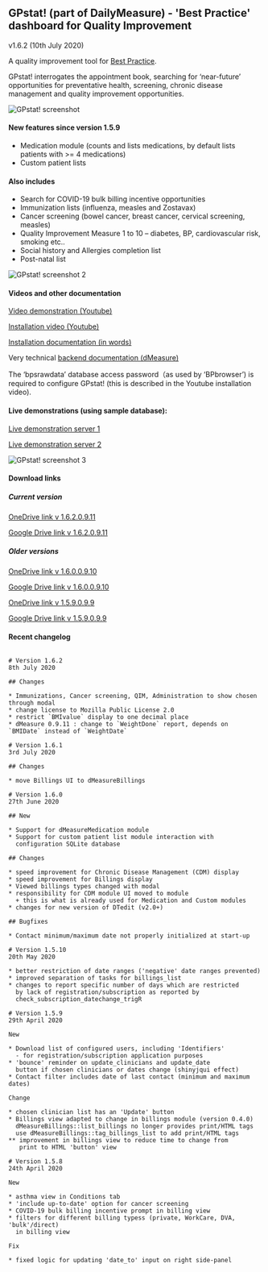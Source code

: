 ## GPstat! (part of DailyMeasure) - 'Best Practice' dashboard for Quality Improvement

v1.6.2 (10th July 2020)

A quality improvement tool for [Best Practice](https://bpsoftware.net/).

GPstat! interrogates the appointment book, searching for ‘near-future’ opportunities for preventative health, screening, chronic disease management and quality improvement opportunities.

![GPstat! screenshot](https://photos.smugmug.com/Office/Eltham/i-q3shMp5/0/a5b42c39/O/GPstat%21Measles.jpg)

#### New features since version 1.5.9

* Medication module (counts and lists medications, by default lists patients with >= 4 medications)
* Custom patient lists

#### Also includes

* Search for COVID-19 bulk billing incentive opportunities
* Immunization lists (influenza, measles and Zostavax)
* Cancer screening (bowel cancer, breast cancer, cervical screening, measles)
* Quality Improvement Measure 1 to 10 – diabetes, BP, cardiovascular risk, smoking etc..
* Social history and Allergies completion list
* Post-natal list

![GPstat! screenshot 2](https://photos.smugmug.com/Office/Eltham/i-ZSfjQ6V/0/8b876c6a/O/GPstat_COVID19BB.png)

#### Videos and other documentation

[Video demonstration (Youtube)](https://youtu.be/mTJzcycPkRU)

[Installation video (Youtube)](https://youtu.be/stfFmX114CY)

[Installation documentation (in words)](https://rpubs.com/DavidFong/GPstatInstall)

Very technical [backend documentation (dMeasure)](https://rpubs.com/DavidFong/dMeasure)

The ‘bpsrawdata’ database access password（as used by ‘BPbrowser’) is required to configure GPstat! (this is described in the Youtube installation video).

#### Live demonstrations (using sample database):

[Live demonstration server 1](http://vkelim.dsmynas.com/)

[Live demonstration server 2](http://vkelim.3322.org/)

![GPstat! screenshot 3](https://photos.smugmug.com/Office/Eltham/i-XZbCQ66/0/ea215232/O/gpstat_cdm.jpg)

#### Download links

##### Current version

[OneDrive link v 1.6.2.0.9.11](https://unimelbcloud-my.sharepoint.com/:u:/g/personal/dfong1_unimelb_edu_au/Ed-uvfPKD95BorTES_VAokEBWOTEkRCiHLzJbo-aDDZytQ?e=bLB8dG)

[Google Drive link v 1.6.2.0.9.11](https://drive.google.com/file/d/1z9c9mPO4K1-CxqVC-xp8Xa0h4aJK2fEd/view?usp=sharing)


##### Older versions

[OneDrive link v 1.6.0.0.9.10](https://unimelbcloud-my.sharepoint.com/:u:/g/personal/dfong1_unimelb_edu_au/EdJbHvnot_tAgJ3rmIUpqWgBitqo8ZuyYrC43_SuB0KanQ?e=wJaXJE)

[Google Drive link v 1.6.0.0.9.10](https://drive.google.com/file/d/1oWKFcX3gta9ZyEazz-aIzfznMK8SXB5d/view?usp=sharing)

[OneDrive link v 1.5.9.0.9.9](https://unimelbcloud-my.sharepoint.com/:u:/g/personal/dfong1_unimelb_edu_au/Eb6gXcBy-J1BtcRt53XVULABhA0bz2VSH-lvLd6WmcB6Og?e=HEXEch)

[Google Drive link v 1.5.9.0.9.9](https://drive.google.com/file/d/1dJv0DQmcziNni0jp3fs2CBsDoX9cHMLe/view?usp=sharing)

#### Recent changelog

```

# Version 1.6.2
8th July 2020

## Changes

* Immunizations, Cancer screening, QIM, Administration to show chosen through modal
* change license to Mozilla Public License 2.0
* restrict `BMIvalue` display to one decimal place
* dMeasure 0.9.11 : change to `WeightDone` report, depends on `BMIDate` instead of `WeightDate`

# Version 1.6.1
3rd July 2020

## Changes

* move Billings UI to dMeasureBillings

# Version 1.6.0
27th June 2020

## New

* Support for dMeasureMedication module
* Support for custom patient list module interaction with
  configuration SQLite database

## Changes

* speed improvement for Chronic Disease Management (CDM) display
* speed improvement for Billings display
* Viewed billings types changed with modal
* responsibility for CDM module UI moved to module
  + this is what is already used for Medication and Custom modules
* changes for new version of DTedit (v2.0+)

## Bugfixes

* Contact minimum/maximum date not properly initialized at start-up

# Version 1.5.10
20th May 2020

* better restriction of date ranges ('negative' date ranges prevented)
* improved separation of tasks for billings_list
* changes to report specific number of days which are restricted
  by lack of registration/subscription as reported by 
  check_subscription_datechange_trigR

# Version 1.5.9
29th April 2020

New

* Download list of configured users, including 'Identifiers'
  - for registration/subscription application purposes
* 'bounce' reminder on update_clinicians and update_date
  button if chosen clinicians or dates change (shinyjqui effect)
* Contact filter includes date of last contact (minimum and maximum dates)

Change

* chosen clinician list has an 'Update' button
* Billings view adapted to change in billings module (version 0.4.0)
  dMeasureBillings::list_billings no longer provides print/HTML tags
  use dMeasureBillings::tag_billings_list to add print/HTML tags
** improvement in billings view to reduce time to change from
   print to HTML 'button' view

# Version 1.5.8
24th April 2020

New

* asthma view in Conditions tab
* 'include up-to-date' option for cancer screening
* COVID-19 bulk billing incentive prompt in billing view
* filters for different billing typess (private, WorkCare, DVA, 'bulk'/direct)
  in billing view

Fix

* fixed logic for updating 'date_to' input on right side-panel
```

